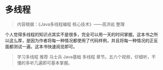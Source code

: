 # 多线程

> 内容根据：《Java多线程编程 核心技术》——高洪岩 整理

个人觉得多线程的知识点其实不是很多，完全可以用一天的时间掌握。这本书之所以这么厚，是因为作者将每一种情况都使用了代码样例，并且将每一种情况的正反面都测试一遍。这本书快速阅览即可。

> 学习多线程 推荐 马士兵 Java基础 多线程 章节。五六个视频，仔细听，不懂的多听几遍即可基本掌握。